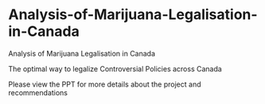 # Analysis-of-Marijuana-Legalisation-in-Canada
Analysis of Marijuana Legalisation in Canada

The optimal way to legalize Controversial Policies across Canada

Please view the PPT for more details about the project and recommendations
